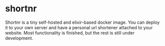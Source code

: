 # shortnr

Shortnr is a tiny self-hosted and elixir-based docker image. You can deploy it to your own server
and have a personal url shortener attached to your website. Most functionality is finished, but the
rest is still under development.
